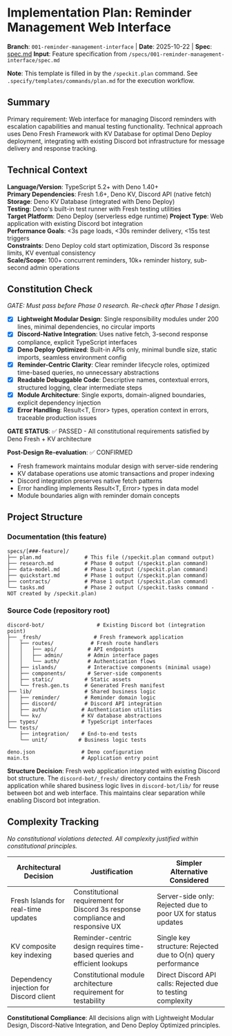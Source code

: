 # Implementation Plan: Reminder Management Web Interface

**Branch**: `001-reminder-management-interface` | **Date**: 2025-10-22 | **Spec**: [spec.md](./spec.md)
**Input**: Feature specification from `/specs/001-reminder-management-interface/spec.md`

**Note**: This template is filled in by the `/speckit.plan` command. See `.specify/templates/commands/plan.md` for the execution workflow.

## Summary

Primary requirement: Web interface for managing Discord reminders with escalation capabilities and manual testing functionality. Technical approach uses Deno Fresh Framework with KV Database for optimal Deno Deploy deployment, integrating with existing Discord bot infrastructure for message delivery and response tracking.

## Technical Context

**Language/Version**: TypeScript 5.2+ with Deno 1.40+  
**Primary Dependencies**: Fresh 1.6+, Deno KV, Discord API (native fetch)  
**Storage**: Deno KV Database (integrated with Deno Deploy)  
**Testing**: Deno's built-in test runner with Fresh testing utilities  
**Target Platform**: Deno Deploy (serverless edge runtime)
**Project Type**: Web application with existing Discord bot integration  
**Performance Goals**: <3s page loads, <30s reminder delivery, <15s test triggers  
**Constraints**: Deno Deploy cold start optimization, Discord 3s response limits, KV eventual consistency  
**Scale/Scope**: 100+ concurrent reminders, 10k+ reminder history, sub-second admin operations

## Constitution Check

*GATE: Must pass before Phase 0 research. Re-check after Phase 1 design.*

- [x] **Lightweight Modular Design**: Single responsibility modules under 200 lines, minimal dependencies, no circular imports
- [x] **Discord-Native Integration**: Uses native fetch, 3-second response compliance, explicit TypeScript interfaces  
- [x] **Deno Deploy Optimized**: Built-in APIs only, minimal bundle size, static imports, seamless environment config
- [x] **Reminder-Centric Clarity**: Clear reminder lifecycle roles, optimized time-based queries, no unnecessary abstractions
- [x] **Readable Debuggable Code**: Descriptive names, contextual errors, structured logging, clear intermediate steps
- [x] **Module Architecture**: Single exports, domain-aligned boundaries, explicit dependency injection
- [x] **Error Handling**: Result<T, Error> types, operation context in errors, traceable production issues

**GATE STATUS**: ✅ PASSED - All constitutional requirements satisfied by Deno Fresh + KV architecture

**Post-Design Re-evaluation**: ✅ CONFIRMED
- Fresh framework maintains modular design with server-side rendering
- KV database operations use atomic transactions and proper indexing
- Discord integration preserves native fetch patterns
- Error handling implements Result<T, Error> types in data model
- Module boundaries align with reminder domain concepts

## Project Structure

### Documentation (this feature)

```
specs/[###-feature]/
├── plan.md              # This file (/speckit.plan command output)
├── research.md          # Phase 0 output (/speckit.plan command)
├── data-model.md        # Phase 1 output (/speckit.plan command)
├── quickstart.md        # Phase 1 output (/speckit.plan command)
├── contracts/           # Phase 1 output (/speckit.plan command)
└── tasks.md             # Phase 2 output (/speckit.tasks command - NOT created by /speckit.plan)
```

### Source Code (repository root)

```
discord-bot/                 # Existing Discord bot (integration point)
├── _fresh/                 # Fresh framework application
│   ├── routes/            # Fresh route handlers
│   │   ├── api/          # API endpoints
│   │   ├── admin/        # Admin interface pages
│   │   └── auth/         # Authentication flows
│   ├── islands/          # Interactive components (minimal usage)
│   ├── components/       # Server-side components
│   ├── static/          # Static assets
│   └── fresh.gen.ts     # Generated Fresh manifest
├── lib/                 # Shared business logic
│   ├── reminder/        # Reminder domain logic
│   ├── discord/         # Discord API integration
│   ├── auth/           # Authentication utilities
│   └── kv/             # KV database abstractions
├── types/              # TypeScript interfaces
└── tests/
    ├── integration/    # End-to-end tests
    └── unit/          # Business logic tests

deno.json               # Deno configuration
main.ts                 # Application entry point
```

**Structure Decision**: Fresh web application integrated with existing Discord bot structure. The `discord-bot/_fresh/` directory contains the Fresh application while shared business logic lives in `discord-bot/lib/` for reuse between bot and web interface. This maintains clear separation while enabling Discord bot integration.

## Complexity Tracking

*No constitutional violations detected. All complexity justified within constitutional principles.*

| Architectural Decision | Justification | Simpler Alternative Considered |
|------------------------|---------------|-------------------------------|
| Fresh Islands for real-time updates | Constitutional requirement for Discord 3s response compliance and responsive UX | Server-side only: Rejected due to poor UX for status updates |
| KV composite key indexing | Reminder-centric design requires time-based queries and efficient lookups | Single key structure: Rejected due to O(n) query performance |
| Dependency injection for Discord client | Constitutional module architecture requirement for testability | Direct Discord API calls: Rejected due to testing complexity |

**Constitutional Compliance**: All decisions align with Lightweight Modular Design, Discord-Native Integration, and Deno Deploy Optimized principles.

